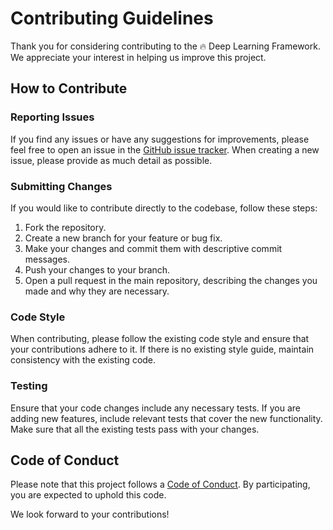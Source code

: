 # Contributing Guidelines

Thank you for considering contributing to the 🔥 Deep Learning Framework. We appreciate your interest in helping us improve this project. 

## How to Contribute

### Reporting Issues

If you find any issues or have any suggestions for improvements, please feel free to open an issue in the [GitHub issue tracker](https://github.com/your_username/your_repository/issues). When creating a new issue, please provide as much detail as possible.

### Submitting Changes

If you would like to contribute directly to the codebase, follow these steps:

1. Fork the repository.
2. Create a new branch for your feature or bug fix.
3. Make your changes and commit them with descriptive commit messages.
4. Push your changes to your branch.
5. Open a pull request in the main repository, describing the changes you made and why they are necessary.

### Code Style

When contributing, please follow the existing code style and ensure that your contributions adhere to it. If there is no existing style guide, maintain consistency with the existing code.

### Testing

Ensure that your code changes include any necessary tests. If you are adding new features, include relevant tests that cover the new functionality. Make sure that all the existing tests pass with your changes.

## Code of Conduct

Please note that this project follows a [Code of Conduct](./CODE_OF_CONDUCT.md). By participating, you are expected to uphold this code.

We look forward to your contributions!


